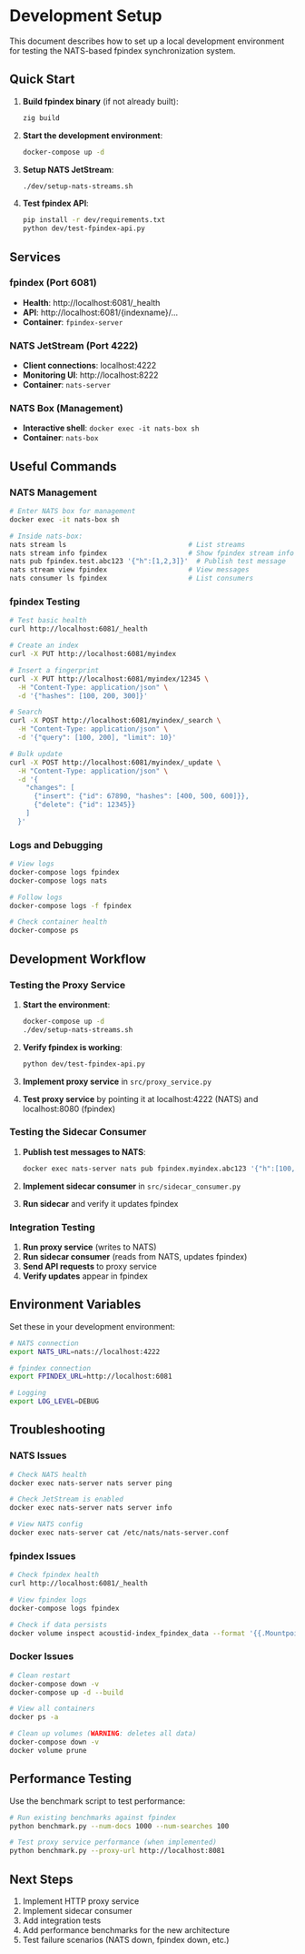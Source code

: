 # Development Setup

This document describes how to set up a local development environment for testing the NATS-based fpindex synchronization system.

## Quick Start

1. **Build fpindex binary** (if not already built):
   ```bash
   zig build
   ```

2. **Start the development environment**:
   ```bash
   docker-compose up -d
   ```

3. **Setup NATS JetStream**:
   ```bash
   ./dev/setup-nats-streams.sh
   ```

4. **Test fpindex API**:
   ```bash
   pip install -r dev/requirements.txt
   python dev/test-fpindex-api.py
   ```

## Services

### fpindex (Port 6081)
- **Health**: http://localhost:6081/_health
- **API**: http://localhost:6081/{indexname}/...
- **Container**: `fpindex-server`

### NATS JetStream (Port 4222)
- **Client connections**: localhost:4222
- **Monitoring UI**: http://localhost:8222
- **Container**: `nats-server`

### NATS Box (Management)
- **Interactive shell**: `docker exec -it nats-box sh`
- **Container**: `nats-box`

## Useful Commands

### NATS Management
```bash
# Enter NATS box for management
docker exec -it nats-box sh

# Inside nats-box:
nats stream ls                              # List streams
nats stream info fpindex                    # Show fpindex stream info
nats pub fpindex.test.abc123 '{"h":[1,2,3]}'  # Publish test message
nats stream view fpindex                    # View messages
nats consumer ls fpindex                    # List consumers
```

### fpindex Testing
```bash
# Test basic health
curl http://localhost:6081/_health

# Create an index
curl -X PUT http://localhost:6081/myindex

# Insert a fingerprint
curl -X PUT http://localhost:6081/myindex/12345 \
  -H "Content-Type: application/json" \
  -d '{"hashes": [100, 200, 300]}'

# Search
curl -X POST http://localhost:6081/myindex/_search \
  -H "Content-Type: application/json" \
  -d '{"query": [100, 200], "limit": 10}'

# Bulk update
curl -X POST http://localhost:6081/myindex/_update \
  -H "Content-Type: application/json" \
  -d '{
    "changes": [
      {"insert": {"id": 67890, "hashes": [400, 500, 600]}},
      {"delete": {"id": 12345}}
    ]
  }'
```

### Logs and Debugging
```bash
# View logs
docker-compose logs fpindex
docker-compose logs nats

# Follow logs
docker-compose logs -f fpindex

# Check container health
docker-compose ps
```

## Development Workflow

### Testing the Proxy Service

1. **Start the environment**:
   ```bash
   docker-compose up -d
   ./dev/setup-nats-streams.sh
   ```

2. **Verify fpindex is working**:
   ```bash
   python dev/test-fpindex-api.py
   ```

3. **Implement proxy service** in `src/proxy_service.py`

4. **Test proxy service** by pointing it at localhost:4222 (NATS) and localhost:8080 (fpindex)

### Testing the Sidecar Consumer

1. **Publish test messages to NATS**:
   ```bash
   docker exec nats-server nats pub fpindex.myindex.abc123 '{"h":[100,200,300]}'
   ```

2. **Implement sidecar consumer** in `src/sidecar_consumer.py`

3. **Run sidecar** and verify it updates fpindex

### Integration Testing

1. **Run proxy service** (writes to NATS)
2. **Run sidecar consumer** (reads from NATS, updates fpindex)
3. **Send API requests** to proxy service
4. **Verify updates** appear in fpindex

## Environment Variables

Set these in your development environment:

```bash
# NATS connection
export NATS_URL=nats://localhost:4222

# fpindex connection  
export FPINDEX_URL=http://localhost:6081

# Logging
export LOG_LEVEL=DEBUG
```

## Troubleshooting

### NATS Issues
```bash
# Check NATS health
docker exec nats-server nats server ping

# Check JetStream is enabled
docker exec nats-server nats server info

# View NATS config
docker exec nats-server cat /etc/nats/nats-server.conf
```

### fpindex Issues
```bash
# Check fpindex health
curl http://localhost:6081/_health

# View fpindex logs
docker-compose logs fpindex

# Check if data persists
docker volume inspect acoustid-index_fpindex_data --format '{{.Mountpoint}}' | xargs ls -la
```

### Docker Issues
```bash
# Clean restart
docker-compose down -v
docker-compose up -d --build

# View all containers
docker ps -a

# Clean up volumes (WARNING: deletes all data)
docker-compose down -v
docker volume prune
```

## Performance Testing

Use the benchmark script to test performance:

```bash
# Run existing benchmarks against fpindex
python benchmark.py --num-docs 1000 --num-searches 100

# Test proxy service performance (when implemented)
python benchmark.py --proxy-url http://localhost:8081
```

## Next Steps

1. Implement HTTP proxy service
2. Implement sidecar consumer  
3. Add integration tests
4. Add performance benchmarks for the new architecture
5. Test failure scenarios (NATS down, fpindex down, etc.)